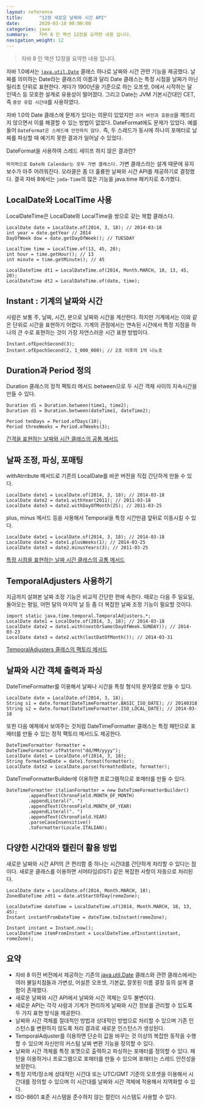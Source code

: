 ```yaml
---
layout: reference
title:      "12장 새로운 날짜와 시간 API"
date:       2020-03-10 00:00:00
categories: java
summary:    자바 8 인 액션 12장을 요약한 내용 입니다.
navigation_weight: 12
---
```


> 자바 8 인 액션 12장을 요약한 내용 입니다.

자바 1.0에서는 [`java.util.Date`](http://java.util.Date) 클래스 하나로 날짜와 시간 관련 기능을 제공했다. 날짜를 의미하는 Date라는 클래스의 이름과 달리 Date 클래스는 특정 시점을 날짜가 아닌 밀리초 단위로 표현한다. 게다가 1900년을 기준으로 하는 오프셋, 0에서 시작하는 달 인덱스 등 모호한 설계로 유용성이 떨어졌다. 그리고 Date는 JVM 기본시간대인 CET, 즉 `중앙 유럽 시간대`를 사용하였다.  

자바 1.0의 Date 클래스에 문제가 있다는 의문이 있었지만 `과거 버전과 호환성`을 깨뜨리지 않으면서 이를 해결할 수 있는 방법이 없었다. DateFormat에도 문제가 있었다. 예를 들어 `DateFormat은 스레드에 안전하지 않다.` 즉, 두 스레드가 동시에 하나의 포매터로 날짜를 파싱할 때 예기치 못한 결과가 일어날 수 있었다. 

DateFormat을 사용하여 스레드 세이프 하지 않은 결과란?

`마지막으로 Date와 Calendar는 모두 가변 클래스다.` 가변 클래스라는 설계 때문에 유지보수가 아주 어려워진다. 
오라클은 좀 더 훌륭한 날짜와 시간 API를 제공하기로 결정했다. 결국 자바 8에서는 `joda-Time`의 많은 기능을 java.time 패키지로 추가했다. 

## LocalDate와 LocalTime 사용

LocalDateTime은 LocalDate와 LocalTime을 쌍으로 갖는 복합 클래스다.

    LocalDate date = LocalDate.of(2014, 3, 18); // 2014-03-18
    int year = date.getYear // 2014
    DayOfWeek dow = date.getDayOfWeek(); // TUESDAY
    
    LocalTime time = LocalTime.of(13, 45, 20);
    int hour = time.getHour(); // 13
    int minute = time.getMinute(); // 45
    
    LocalDateTime dt1 = LocalDateTime.of(2014, Month.MARCH, 18, 13, 45, 20);
    LocalDateTime dt2 = LocalDateTime.of(date, time);

## Instant : 기계의 날짜와 시간

사람은 보통 주, 날짜, 시간, 분으로 날짜와 시간을 계산한다. 하지만 기계에서는 이와 같은 단위로 시간을 표현하기 어렵다. 기계의 관점에서는 연속된 시간에서 특정 지점을 하나의 큰 수로 표현하는 것이 가장 자연스러운 시간 표현 방법이다. 

    Instant.ofEpochSecond(3);
    Instant.ofEpochSecond(2, 1_000_000); // 2초 이후의 1억 나노초

## Duration과 Period 정의

Duration 클래스의 정적 팩토리 메서드 between으로 두 시간 객체 사이의 지속시간을 만들 수 있다. 

    Duration d1 = Duration.between(time1, time2);
    Duration d1 = Duration.between(dateTime1, dateTime2);
    
    Period tenDays = Period.ofDays(10);
    Period threeWeeks = Period.ofWeeks(3);

[간격을 표현하는 날짜와 시간 클래스의 공통 메서드](https://www.notion.so/034930003ecc4af9bc126605311cc9bc)

## 날짜 조정, 파싱, 포매팅

withAtrribute 메서드로 기존의 LocalDate를 바꾼 버전을 직접 간단하게 만들 수 있다. 

    LocalDate date1 = LocalDate.of(2014, 3, 18); // 2014-03-18
    LocalDate date2 = date1.withYear(2011); // 2011-03-18
    LocalDate date3 = date2.withDayOfMonth(25); // 2011-03-25

plus, minus 메서드 등을 사용해서 Temporal을 특정 시간만큼 앞뒤로 이동시킬 수 있다. 

    LocalDate date1 = LocalDate.of(2014, 3, 18); // 2014-03-18
    LocalDate date2 = date1.plusWeeks(1); // 2014-03-25
    LocalDate date3 = date2.minusYears(3); // 2011-03-25

[특정 시점을 표현하는 날짜 시간 클래스의 공통 메서드](https://www.notion.so/86dbc13de4dd458e94a540eb2afabc8d)

## TemporalAdjusters 사용하기

지금까지 살펴본 날짜 조정 기능은 비교적 간단한 편에 속한다. 때로는 다음 주 일요일, 돌아오는 평일, 어떤 달의 마지막 날 등 좀 더 복잡한 날짜 조정 기능이 필요할 것이다. 

    import static java.time.temporal.TemporalAdjusters.*;
    LocalDate date1 = LocalDate.of(2014, 3, 18); // 2014-03-18
    LocalDate date2 = date1.with(nextOrSame(DayOfWeek.SUNDAY)); // 2014-03-23
    LocalDate date3 = date2.with(lastDatOfMonth()); // 2014-03-31

[TemporalAdjusters 클래스의 팩토리 메서드](https://www.notion.so/963756ab8a474ce390bdf7c7f9eb6f99)

## 날짜와 시간 객체 출력과 파싱

DateTimeFormatter를 이용해서 날짜나 시간을 특정 형식의 문자열로 만들 수 있다. 

    LocalDate date = LocalDate.of(2014, 3, 18);
    String s1 = date.format(DateTimeFormatter.BASIC_ISO_DATE); // 20140318
    String s2 = date.format(DateTimeFormatter.ISO_LOCAL_DATE); // 2014-03-18

또한 다음 예제에서 보여주는 것처럼 DateTimeFormatter 클래스는 특정 패턴으로 포매터를 만들 수 있는 정적 팩토리 메서드도 제공한다. 

    DateTimeFormatter formatter = DateTimeFormatter.ofPattern("dd/MM/yyyy");
    LocalDate date1 = LocalDate.of(2014, 3, 18);
    String formattedDate = date1.format(formatter);
    LocalDate date2 = LocalDate.parse(formattedDate, formatter);

DateTimeFormatterBuilder에 이용하면 프로그램적으로 포매터를 만들 수 있다. 

    DateTimeFormatter italianFormatter = new DateTimeFormatterBuilder()
    		.appendText(ChronoField.MONTH_OF_MONTH)
    		.appendLiteral(". ")
    		.appendText(ChronoField.MONTH_OF_YEAR)
    		.appendLiteral(". ")
    		.appendText(ChronoField.YEAR)
    		.parseCaseInsensitive()
    		.toFormatter(Locale.ITALIAN);

## 다양한 시간대와 캘린더 활용 방법

새로운 날짜와 시간 API의 큰 편리함 중 하나는 시간대를 간단하게 처리할 수 있다는 점이다. 새로운 클래스를 이용하면 서머타임(DST) 같은 복잡한 사항이 자동으로 처리된다. 

    LocalDate date = LocalDate.of(2014, Month.MARCH, 18);
    ZonedDateTime zdt1 = date.atStartOfDay(romeZone);
    
    LocalDateTime dateTime = LocalDateTime.of(2014, Month.MARCH, 18, 13, 45);
    Instant instantFromDateTime = dateTime.toInstant(romeZone);
    
    Instant instant = Instant.now();
    LocalDateTime itemFromInstant = LocalDateTime.ofInstant(instant, romeZone);

## 요약

- 자바 8 이전 버전에서 제공하는 기존의 [java.util.Date](http://java.util.Date) 클래스와 관련 클래스에서는 여러 불일치점들과 가변성, 어설픈 오프셋, 기본값, 잘못된 이름 결정 등의 설계 결함이 존재했다.
- 새로운 날짜와 시간 API에서 날짜와 시간 객체는 모두 불변이다.
- 새로운 API는 각각 사람과 기계가 편리하게 날짜와 시간 정보를 관리할 수 있도록 두 가지 표현 방식을 제공한다.
- 날짜와 시간 객체를 절대적인 방법과 상대적인 방법으로 처리할 수 있으며 기존 인스턴스를 변환하지 않도록 처리 결과로 새로운 인스턴스가 생성된다.
- TemporalAdjuster를 이용하면 단순히 값을 바꾸는 것 이상의 복잡한 동작을 수행할 수 있으며 자신만의 커스텀 날짜 변환 기능을 정의할 수 있다.
- 날짜와 시간 객체를 특정 포맷으로 출력하고 파싱하는 포매터를 정의할 수 있다. 패턴을 이용하거나 프로그램으로 포매터를 만들 수 있으며 포매터는 스레드 안전성을 보장한다.
- 특정 지역/장소에 상대적인 시간대 또는 UTC/GMT 기준의 오프셋을 이용해서 시간대를 정의할 수 있으며 이 시간대를 날짜와 시간 객체에 적용해서 지역화할 수 있다.
- ISO-8601 표준 시스템을 준수하지 않는 캘린더 시스템도 사용할 수 있다.